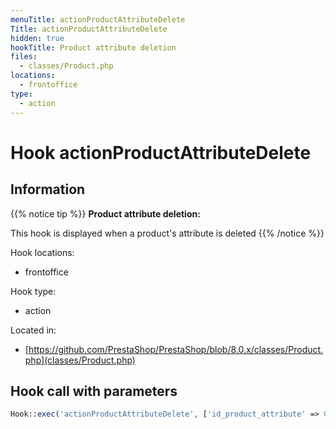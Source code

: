```yaml
---
menuTitle: actionProductAttributeDelete
Title: actionProductAttributeDelete
hidden: true
hookTitle: Product attribute deletion
files:
  - classes/Product.php
locations:
  - frontoffice
type:
  - action
---
```


# Hook actionProductAttributeDelete

## Information

{{% notice tip %}}
**Product attribute deletion:** 

This hook is displayed when a product's attribute is deleted
{{% /notice %}}

Hook locations: 
  - frontoffice

Hook type: 
  - action

Located in: 
  - [https://github.com/PrestaShop/PrestaShop/blob/8.0.x/classes/Product.php](classes/Product.php)

## Hook call with parameters

```php
Hook::exec('actionProductAttributeDelete', ['id_product_attribute' => 0, 'id_product' => (int) $this->id, 'deleteAllAttributes' => true])
```